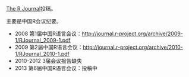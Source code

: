 [The R Journal](http://journal.r-project.org)投稿。

主要是中国R会议纪要。

- 2008 第1届中国R语言会议：<http://journal.r-project.org/archive/2009-1/RJournal_2009-1.pdf>
- 2009 第2届中国R语言会议：<http://journal.r-project.org/archive/2010-1/RJournal_2010-1.pdf>
- 2010-2012 3届会议报告缺失
- 2013 第6届中国R语言会议：投稿中
